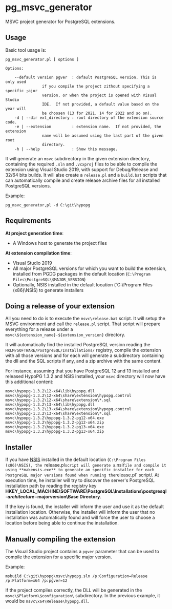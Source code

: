 pg_msvc_generator
=================

MSVC project generator for PostgreSQL extensions.

Usage
-----

Basic tool usage is:

```
pg_msvc_generator.pl [ options ]

Options:

    --default version pgver  : default PostgreSQL version. This is only used
                if you compile the project zithout specifying a specific ;ajor
                version, or when the project is opened with Visual Studio
                IDE.  If not provided, a default value based on the year will
                be choosen (13 for 2021, 14 for 2022 and so on).
    -d | --dir ext_directory : root directory of the extension source code.
    -e | --extension         : extension name.  If not provided, the extension
                name will be assumed using the last part of the given root
                directory.
    -h | --help              : Show this message.
```

It will generate an `msvc` subdirectory in the given extension directory,
containing the required `.sln` and `.vcxproj` files to be able to compile the
extension using Visual Studio 2019, with support for Debug/Release and 32/64
bits builds.  It will alse create a `release.pl` and a `build.bat` scripts that
can automatically compile and create release archive files for all installed
PostgreSQL versions.

Example:

```
pg_msvc_generator,pl -d C:\git\hypopg
```

Requirements
------------

**At project generation time**:

  - A Windows host to generate the project files

**At extension compilation time**:

  - Visual Studio 2019
  - All major PostgreSQL versions for which you want to build the extension,
    installed from PGDG packages in the default location
    (`C:\Program Files\PostgreSQL\$MAJOR_VERSION`)
  - Optionally, NSIS installed in the default location
    (`C:\Program Files (x86)\NSIS) to generate installers

Doing a release of your extension
---------------------------------

All you need to do is to execute the `msvc\release.bat` script.  It will setup
the MSVC environment and call the `release.pl` script.  That script will
prepare everything for a release under a
`msvc\${extension_name}-${extension_version}` directory.

It will automatically find the installed PostgreSQL version reading the
`HKLM/SOFTWARE/PostgreSQL/Installations/` registry, compile the extension with
all those versions and for each will generate a subdirectory containing the dll
and the SQL scripts if any, and a zip archive with the same content.

For instance, assuming that you have PostgreSQL 12 and 13 installed and
released HypoPG 1.3.2 and NSIS installed, your `msvc` directory will now have
this additional content:

```
msvc\hypopg-1.3.2\12-x64\lib\hypopg.dll
msvc\hypopg-1.3.2\12-x64\share\extension\hypopg.control
msvc\hypopg-1.3.2\12-x64\share\extension\*.sql
msvc\hypopg-1.3.2\13-x64\lib\hypopg.dll
msvc\hypopg-1.3.2\13-x64\share\extension\hypopg.control
msvc\hypopg-1.3.2\13-x64\share\extension\*.sql
msvc\hypopg-1.3.2\hypopg-1.3.2-pg12-x64.exe
msvc\hypopg-1.3.2\hypopg-1.3.2-pg12-x64.zip
msvc\hypopg-1.3.2\hypopg-1.3.2-pg13-x64.exe
msvc\hypopg-1.3.2\hypopg-1.3.2-pg13-x64.zip
```

Installer
---------

If you have [NSIS](https://nsis.sourceforge.io/) installed in the default
location (`C:\Program Files (x86)\NSIS), the `release.pl` script will generate
a `.nsi` file and compile it using **makensis.exe** to generate an specific
installer for each PostgreSQL major versions found when running the
`release.pl` script/.  At execution time, he installer will try to discover the
server's PostgreSQL installation path by reading the registry key
**HKEY_LOCAL_MACHINE\SOFTWARE\PostgreSQL\Installations\postgresql-$architecture-$majorversion\Base
Directory**.

If the key is found, the installer will inform the user and use it as the
default installation location.  Otherwise, the installer will inform the user
that no installation was automatically found and will force the user to choose
a location before being able to continue the installation.

Manually compiling the extension
--------------------------------

The Visual Studio project contains a `pgver` parameter that can be used to
compile the extension for a specific major version.

Example:

```
msbuild C:\git\hypopg\msvc\hypopg.sln /p:Configuration=Release /p:Platform=x64 /p:pgver=12
```

If the project compiles correctly, the DLL will be generated in the
`msvc\$Platform\$configuration\` subdirectory.  In the previous example, it
would be `msvc\x64\Release\hypopg.dll`.
